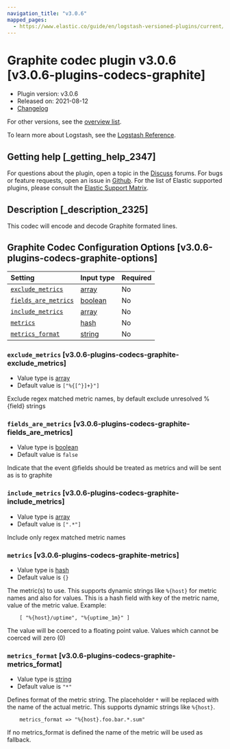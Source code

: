 ```yaml
---
navigation_title: "v3.0.6"
mapped_pages:
  - https://www.elastic.co/guide/en/logstash-versioned-plugins/current/v3.0.6-plugins-codecs-graphite.html
---
```


# Graphite codec plugin v3.0.6 [v3.0.6-plugins-codecs-graphite]

* Plugin version: v3.0.6
* Released on: 2021-08-12
* [Changelog](https://github.com/logstash-plugins/logstash-codec-graphite/blob/v3.0.6/CHANGELOG.md)

For other versions, see the [overview list](codec-graphite-index.md).

To learn more about Logstash, see the [Logstash Reference](https://www.elastic.co/guide/en/logstash/current/index.html).

## Getting help [_getting_help_2347]

For questions about the plugin, open a topic in the [Discuss](http://discuss.elastic.co) forums. For bugs or feature requests, open an issue in [Github](https://github.com/logstash-plugins/logstash-codec-graphite). For the list of Elastic supported plugins, please consult the [Elastic Support Matrix](https://www.elastic.co/support/matrix#matrix_logstash_plugins).

## Description [_description_2325]

This codec will encode and decode Graphite formated lines.

## Graphite Codec Configuration Options [v3.0.6-plugins-codecs-graphite-options]

| Setting | Input type | Required |
| :- | :- | :- |
| [`exclude_metrics`](v3-0-6-plugins-codecs-graphite.md#v3.0.6-plugins-codecs-graphite-exclude_metrics) | [array](/lsr/value-types.md#array) | No |
| [`fields_are_metrics`](v3-0-6-plugins-codecs-graphite.md#v3.0.6-plugins-codecs-graphite-fields_are_metrics) | [boolean](/lsr/value-types.md#boolean) | No |
| [`include_metrics`](v3-0-6-plugins-codecs-graphite.md#v3.0.6-plugins-codecs-graphite-include_metrics) | [array](/lsr/value-types.md#array) | No |
| [`metrics`](v3-0-6-plugins-codecs-graphite.md#v3.0.6-plugins-codecs-graphite-metrics) | [hash](/lsr/value-types.md#hash) | No |
| [`metrics_format`](v3-0-6-plugins-codecs-graphite.md#v3.0.6-plugins-codecs-graphite-metrics_format) | [string](/lsr/value-types.md#string) | No |

### `exclude_metrics` [v3.0.6-plugins-codecs-graphite-exclude_metrics]

* Value type is [array](/lsr/value-types.md#array)
* Default value is `["%{[^}]+}"]`

Exclude regex matched metric names, by default exclude unresolved %{field} strings

### `fields_are_metrics` [v3.0.6-plugins-codecs-graphite-fields_are_metrics]

* Value type is [boolean](/lsr/value-types.md#boolean)
* Default value is `false`

Indicate that the event @fields should be treated as metrics and will be sent as is to graphite

### `include_metrics` [v3.0.6-plugins-codecs-graphite-include_metrics]

* Value type is [array](/lsr/value-types.md#array)
* Default value is `[".*"]`

Include only regex matched metric names

### `metrics` [v3.0.6-plugins-codecs-graphite-metrics]

* Value type is [hash](/lsr/value-types.md#hash)
* Default value is `{}`

The metric(s) to use. This supports dynamic strings like `%{host}` for metric names and also for values. This is a hash field with key of the metric name, value of the metric value. Example:

```
    [ "%{host}/uptime", "%{uptime_1m}" ]
```

The value will be coerced to a floating point value. Values which cannot be coerced will zero (0)

### `metrics_format` [v3.0.6-plugins-codecs-graphite-metrics_format]

* Value type is [string](/lsr/value-types.md#string)
* Default value is `"*"`

Defines format of the metric string. The placeholder `*` will be replaced with the name of the actual metric. This supports dynamic strings like `%{host}`.

```
    metrics_format => "%{host}.foo.bar.*.sum"
```

If no metrics\_format is defined the name of the metric will be used as fallback.
